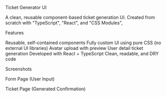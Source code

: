Ticket Generator UI 

A clean, reusable component-based ticket generation UI. Created from scratch with "TypeScript", "React", and "CSS Modules",

Features

Reusable, self-contained components
Fully custom UI using pure CSS (no external UI libraries)
Avatar upload with preview
User detail ticket generation
Developed with React + TypeScript
Clean, readable, and DRY code

Screenshots

 Form Page (User Input)


Ticket Page (Generated Confirmation)
